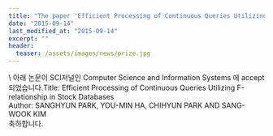 ```yaml
---
title: "The paper 'Efficient Processing of Continuous Queries Utilizing F-relationship in Stock Databases' has been accepted in Computer Science and Information Systems"
date: "2015-09-14"
last_modified_at: "2015-09-14"
excerpt: ""
header:
  teaser: /assets/images/news/prize.jpg
---
```

\\
아래 논문이 SCI저널인 Computer Science and Information Systems 에 accept 되었습니다.Title: Efficient Processing of Continuous Queries Utilizing F-relationship in Stock Databases<br>Author: SANGHYUN PARK, YOU-MIN HA, CHIHYUN PARK AND SANG-WOOK KIM<br>축하합니다.